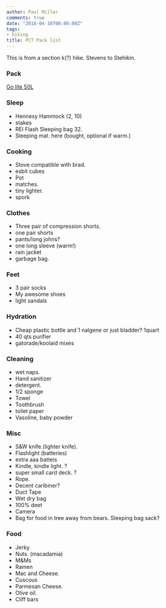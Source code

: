 ```yaml
---
author: Paul Miller
comments: true
date: "2018-04-10T00:00:00Z"
tags:
- hiking
title: PCT Pack list
---
```

This is from a section k(?) hike. Stevens to Stehikin.

### Pack 
[Go lite 50L](http://www.golite.com/Jam-50L-Pack-Unisex-P46812.aspx)

### Sleep
- Hennesy Hammock (2, 10) 
- stakes
- REI Flash Sleeping bag 32. 
- Sleeping mat. here (bought, optional if warm.) 
### Cooking 
-  Stove compatible with brad. 
-  esbit cubes
-  Pot 
-  matches. 
-  tiny lighter.
-  spork
### Clothes
-  Three pair of compression shorts. 
-  one pair  shorts
-  pants/long johns?
-  one long sleeve (warm!) 
-  rain jacket 
-  garbage bag.
### Feet
-  3 pair socks
-  My awesome shoes
-  light sandals
### Hydration
- Cheap plastic bottle and 1 nalgene or just bladder? 1quart
- 40 qts purifier
- gatorade/koolaid mixes
### Cleaning
- wet naps. 
- Hand sanitizer
- detergent. 
- 1/2 sponge
- Towel 
- Toothbrush 
- toilet paper
- Vasoline, baby powder 
### Misc
- S&W knife.(lighter knife). 
- Flashlight (batteries) 
- extra aaa batteis
-  Kindle, kindle light. ?
-  super small card deck. ?
-  Rope. 
-  Decent caribiner?
-  Duct Tape
-  Wet dry bag
-  100% deet
-  Camera
- Bag for food in tree away from bears. Sleeping bag sack? 
### Food
- Jerky 
- Nuts. (macadamia)
- M&Ms
- Ramen 
- Mac and Cheese. 
- Cuscous
- Parmesan Cheese. 
- Olive oil.
- Cliff bars
